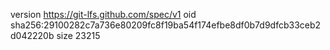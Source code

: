 version https://git-lfs.github.com/spec/v1
oid sha256:29100282c7a736e80209fc8f19ba54f174efbe8df0b7d9dfcb33ceb2d042220b
size 23215
